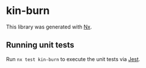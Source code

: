 # kin-burn

This library was generated with [Nx](https://nx.dev).

## Running unit tests

Run `nx test kin-burn` to execute the unit tests via [Jest](https://jestjs.io).
